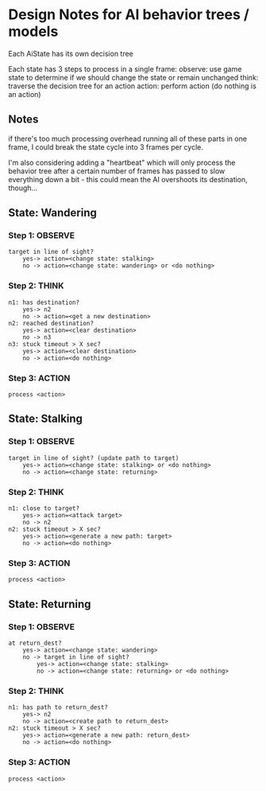 # Design Notes for AI behavior trees / models

Each AiState has its own decision tree

Each state has 3 steps to process in a single frame:
    observe: use game state to determine if we should change the state or remain unchanged
    think: traverse the decision tree for an action
    action: perform action (do nothing is an action)

## Notes 

if there's too much processing overhead running all of these parts in one frame, I could break the state cycle into 3 frames per cycle.

I'm also considering adding a "heartbeat" which will only process the behavior tree after a certain number of frames has passed to slow everything down a bit
    - this could mean the AI overshoots its destination, though...


## State: Wandering

### Step 1: OBSERVE
    target in line of sight?
        yes-> action=<change state: stalking>
        no -> action=<change state: wandering> or <do nothing>

### Step 2: THINK
    n1: has destination?
        yes-> n2
        no -> action=<get a new destination>
    n2: reached destination?
        yes-> action=<clear destination>
        no -> n3
    n3: stuck timeout > X sec?
        yes-> action=<clear destination>
        no -> action=<do nothing>

### Step 3: ACTION
    process <action>

## State: Stalking

### Step 1: OBSERVE
    target in line of sight? (update path to target)
        yes-> action=<change state: stalking> or <do nothing>
        no -> action=<change state: returning>

### Step 2: THINK
    n1: close to target?
        yes-> action=<attack target>
        no -> n2
    n2: stuck timeout > X sec?
        yes-> action=<generate a new path: target>
        no -> action=<do nothing>

### Step 3: ACTION
    process <action>


## State: Returning

### Step 1: OBSERVE
    at return_dest?
        yes-> action=<change state: wandering>
        no -> target in line of sight?
            yes-> action=<change state: stalking>
            no -> action=<change state: returning> or <do nothing>

### Step 2: THINK
    n1: has path to return_dest?
        yes-> n2
        no -> action=<create path to return_dest>
    n2: stuck timeout > X sec?
        yes-> action=<generate a new path: return_dest>
        no -> action=<do nothing>

### Step 3: ACTION
    process <action>
